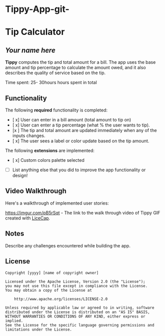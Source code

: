 # Tippy-App-git-
# Tip Calculator 

## *Your name here*

**Tippy** computes the tip and total amount for a bill. The app uses the base amount and tip percentage to calculate the amount owed, and it also describes the quality of service based on the tip.

Time spent: 25- 30hours hours spent in total

## Functionality 

The following **required** functionality is completed:

* [ x] User can enter in a bill amount (total amount to tip on)
* [ x] User can enter a tip percentage (what % the user wants to tip).
* [x ] The tip and total amount are updated immediately when any of the inputs changes.
* [ x] The user sees a label or color update based on the tip amount. 

The following **extensions** are implemented:

* [ x] Custom colors palette selected
* [ ] List anything else that you did to improve the app functionality or design!

## Video Walkthrough

Here's a walkthrough of implemented user stories:

https://imgur.com/pB5rSqt -  The link to the walk through video of Tippy
GIF created with [LiceCap](http://www.cockos.com/licecap/).

## Notes

Describe any challenges encountered while building the app.

## License

    Copyright [yyyy] [name of copyright owner]

    Licensed under the Apache License, Version 2.0 (the "License");
    you may not use this file except in compliance with the License.
    You may obtain a copy of the License at

        http://www.apache.org/licenses/LICENSE-2.0

    Unless required by applicable law or agreed to in writing, software
    distributed under the License is distributed on an "AS IS" BASIS,
    WITHOUT WARRANTIES OR CONDITIONS OF ANY KIND, either express or implied.
    See the License for the specific language governing permissions and
    limitations under the License.
